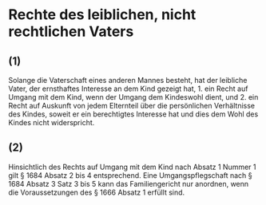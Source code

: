 # Rechte des leiblichen, nicht rechtlichen Vaters



## (1)

 Solange die Vaterschaft eines anderen Mannes besteht, hat der leibliche Vater, der ernsthaftes Interesse an dem Kind gezeigt hat,  1.
 ein Recht auf Umgang mit dem Kind, wenn der Umgang dem Kindeswohl dient, und
 2.
 ein Recht auf Auskunft von jedem Elternteil über die persönlichen Verhältnisse des Kindes, soweit er ein berechtigtes Interesse hat und dies dem Wohl des Kindes nicht widerspricht.


## (2)

 Hinsichtlich des Rechts auf Umgang mit dem Kind nach Absatz 1 Nummer 1 gilt § 1684 Absatz 2 bis 4 entsprechend. Eine Umgangspflegschaft nach § 1684 Absatz 3 Satz 3 bis 5 kann das Familiengericht nur anordnen, wenn die Voraussetzungen des § 1666 Absatz 1 erfüllt sind. 

